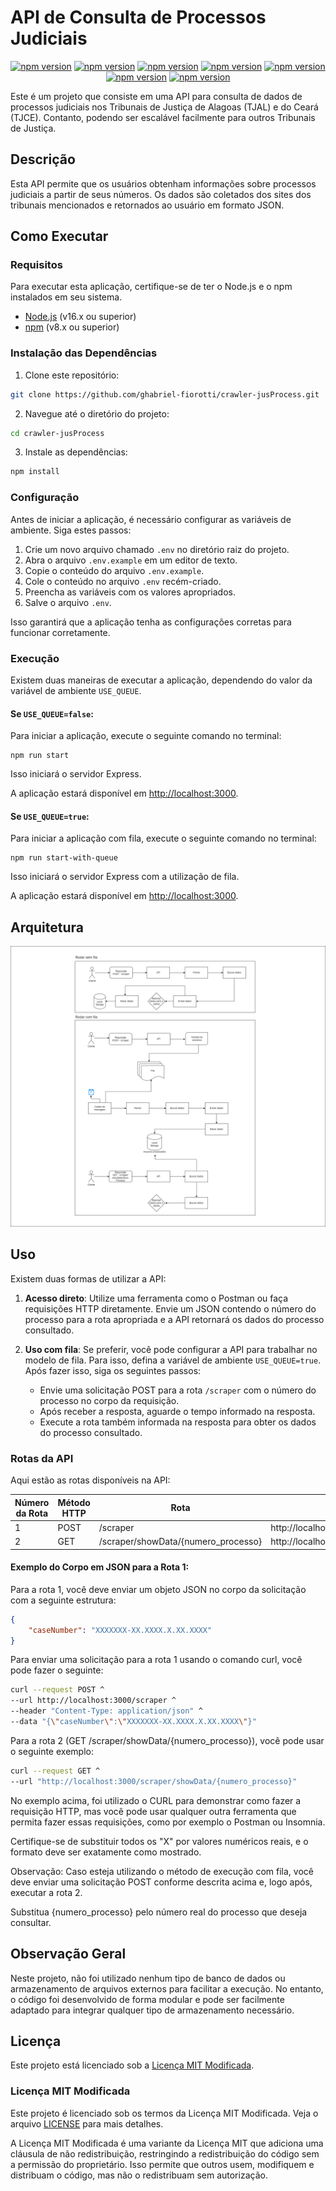 # API de Consulta de Processos Judiciais

<div align="center">

[![npm version](https://img.shields.io/badge/axios-v1.6.7-blue)](https://www.npmjs.com/package/axios)
[![npm version](https://img.shields.io/badge/cheerio-v1.0.0--rc.12-blue)](https://www.npmjs.com/package/cheerio)
[![npm version](https://img.shields.io/badge/cors-v2.8.5-blue)](https://www.npmjs.com/package/cors)
[![npm version](https://img.shields.io/badge/dotenv-v16.4.5-blue)](https://www.npmjs.com/package/dotenv)
[![npm version](https://img.shields.io/badge/express-v4.18.2-blue)](https://www.npmjs.com/package/express)
[![npm version](https://img.shields.io/badge/morgan-v1.10.0-blue)](https://www.npmjs.com/package/morgan)
[![npm version](https://img.shields.io/badge/node--cron-v3.0.3-blue)](https://www.npmjs.com/package/node-cron)
</div>

Este é um projeto que consiste em uma API para consulta de dados de processos judiciais nos Tribunais de Justiça de Alagoas (TJAL) e do Ceará (TJCE). Contanto, podendo ser escalável facilmente para outros Tribunais de Justiça.

## Descrição

Esta API permite que os usuários obtenham informações sobre processos judiciais a partir de seus números. Os dados são coletados dos sites dos tribunais mencionados e retornados ao usuário em formato JSON.

## Como Executar

### Requisitos

Para executar esta aplicação, certifique-se de ter o Node.js e o npm instalados em seu sistema.

- [Node.js](https://nodejs.org/) (v16.x ou superior)
- [npm](https://www.npmjs.com/) (v8.x ou superior)

### Instalação das Dependências

1. Clone este repositório:

```bash
git clone https://github.com/ghabriel-fiorotti/crawler-jusProcess.git
```

2. Navegue até o diretório do projeto:

```bash
cd crawler-jusProcess
```

3. Instale as dependências:

```bash
npm install
```

### Configuração

Antes de iniciar a aplicação, é necessário configurar as variáveis de ambiente. Siga estes passos:

1. Crie um novo arquivo chamado `.env` no diretório raiz do projeto.
2. Abra o arquivo `.env.example` em um editor de texto.
3. Copie o conteúdo do arquivo `.env.example`.
4. Cole o conteúdo no arquivo `.env` recém-criado.
5. Preencha as variáveis com os valores apropriados.
6. Salve o arquivo `.env`.

Isso garantirá que a aplicação tenha as configurações corretas para funcionar corretamente.

### Execução

Existem duas maneiras de executar a aplicação, dependendo do valor da variável de ambiente `USE_QUEUE`.

#### Se `USE_QUEUE=false`:

Para iniciar a aplicação, execute o seguinte comando no terminal:

```
npm run start
```

Isso iniciará o servidor Express.

A aplicação estará disponível em [http://localhost:3000](http://localhost:3000).

#### Se `USE_QUEUE=true`:

Para iniciar a aplicação com fila, execute o seguinte comando no terminal:

```
npm run start-with-queue
```

Isso iniciará o servidor Express com a utilização de fila.

A aplicação estará disponível em [http://localhost:3000](http://localhost:3000).

## Arquitetura
![Arquitetura](./arquitetura.png)

## Uso

Existem duas formas de utilizar a API:

1. **Acesso direto**: Utilize uma ferramenta como o Postman ou faça requisições HTTP diretamente. Envie um JSON contendo o número do processo para a rota apropriada e a API retornará os dados do processo consultado.

2. **Uso com fila**: Se preferir, você pode configurar a API para trabalhar no modelo de fila. Para isso, defina a variável de ambiente `USE_QUEUE=true`. Após fazer isso, siga os seguintes passos:

   - Envie uma solicitação POST para a rota `/scraper` com o número do processo no corpo da requisição.
   - Após receber a resposta, aguarde o tempo informado na resposta.
   - Execute a rota também informada na resposta para obter os dados do processo consultado.

### Rotas da API

Aqui estão as rotas disponíveis na API:

| Número da Rota | Método HTTP | Rota                                | Rota Completa                                            |
| -------------- | ----------- | ----------------------------------- | -------------------------------------------------------- |
| 1              | POST        | /scraper                            | http://localhost:3000/scraper                            |
| 2              | GET         | /scraper/showData/{numero_processo} | http://localhost:3000/scraper/showData/{numero_processo} |

#### Exemplo do Corpo em JSON para a Rota 1:

Para a rota 1, você deve enviar um objeto JSON no corpo da solicitação com a seguinte estrutura:

```json
{
    "caseNumber": "XXXXXXX-XX.XXXX.X.XX.XXXX"
}
```

Para enviar uma solicitação para a rota 1 usando o comando curl, você pode fazer o seguinte:

```bash
curl --request POST ^
--url http://localhost:3000/scraper ^
--header "Content-Type: application/json" ^
--data "{\"caseNumber\":\"XXXXXXX-XX.XXXX.X.XX.XXXX\"}"
```

Para a rota 2 (GET /scraper/showData/{numero_processo}), você pode usar o seguinte exemplo:
```bash
curl --request GET ^
--url "http://localhost:3000/scraper/showData/{numero_processo}"
```

No exemplo acima, foi utilizado o CURL para demonstrar como fazer a requisição HTTP, mas você pode usar qualquer outra ferramenta que permita fazer essas requisições, como por exemplo o Postman ou Insomnia.

Certifique-se de substituir todos os "X" por valores numéricos reais, e o formato deve ser exatamente como mostrado.

Observação:
Caso esteja utilizando o método de execução com fila, você deve enviar uma solicitação POST conforme descrita acima e, logo após, executar a rota 2.

Substitua {numero_processo} pelo número real do processo que deseja consultar.

## Observação Geral

Neste projeto, não foi utilizado nenhum tipo de banco de dados ou armazenamento de arquivos externos para facilitar a execução. No entanto, o código foi desenvolvido de forma modular e pode ser facilmente adaptado para integrar qualquer tipo de armazenamento necessário.

## Licença

Este projeto está licenciado sob a [Licença MIT Modificada](#).

### Licença MIT Modificada

Este projeto é licenciado sob os termos da Licença MIT Modificada. Veja o arquivo [LICENSE](LICENSE) para mais detalhes.

A Licença MIT Modificada é uma variante da Licença MIT que adiciona uma cláusula de não redistribuição, restringindo a redistribuição do código sem a permissão do proprietário. Isso permite que outros usem, modifiquem e distribuam o código, mas não o redistribuam sem autorização.

```
